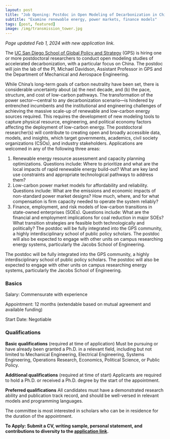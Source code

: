 ```yaml
---
layout: post
title: "Job Opening: Postdoc in Open Modeling of Decarbonization in China"
subtitle: "Examine renewable energy, power markets, finance models"
tags: [post, featured]
image: /img/transmission_tower.jpg
---
```


_Page updated Feb 1, 2024 with new application link._

The [UC San Diego School of Global Policy and Strategy](http://gps.ucsd.edu/) (GPS) is hiring one or more postdoctoral researchers to conduct open modeling studies of accelerated decarbonization, with a particular focus on China. The postdoc will join the lab of the PI, Michael Davidson, Assistant Professor in GPS and the Department of Mechanical and Aerospace Engineering.

While China’s long-term goals of carbon neutrality have been set, there is considerable uncertainty about (a) the next decade, and (b) the pace, structure, and cost of low-carbon pathways. The transformation of the power sector—central to any decarbonization scenario—is hindered by entrenched incumbents and the institutional and engineering challenges of achieving the massive scale-up of renewable and low-carbon energy sources required. This requires the development of new modeling tools to capture physical resource, engineering, and political economy factors affecting the deployment of low-carbon energy. The postdoctoral researcher(s) will contribute to creating open and broadly accessible data, models, and insights, which target governments, academics, civil society organizations (CSOs), and industry stakeholders. Applications are welcomed in any of the following three areas:

1. Renewable energy resource assessment and capacity planning optimizations. Questions include: Where to prioritize and what are the local impacts of rapid renewable energy build-out? What are key land use constraints and appropriate technological pathways to address them?
2. Low-carbon power market models for affordability and reliability. Questions include: What are the emissions and economic impacts of non-standard power market designs? How much, where, and for what compensation is firm capacity needed to operate the system reliably?
3. Finance, employment, and risk models of low-carbon transitions in state-owned enterprises (SOEs). Questions include: What are the financial and employment implications for coal reduction in major SOEs? What transition strategies are feasible both technologically and politically? The postdoc will be fully integrated into the GPS community, a highly interdisciplinary school of public policy scholars. The postdoc will also be expected to engage with other units on campus researching energy systems, particularly the Jacobs School of Engineering.

The postdoc will be fully integrated into the GPS community, a highly interdisciplinary school of public policy scholars. The postdoc will also be expected to engage with other units on campus researching energy systems, particularly the Jacobs School of Engineering.

### Basics

Salary: Commensurate with experience

Appointment: 12 months (extendable based on mutual agreement and available funding)

Start Date: Negotiable

### Qualifications

**Basic qualifications** (required at time of application)
Must be pursuing or have already been granted a Ph.D. in a relevant field, including but not limited to Mechanical Engineering, Electrical Engineering, Systems Engineering, Operations Research, Economics, Political Science, or Public Policy.

**Additional qualifications** (required at time of start)
Applicants are required to hold a Ph.D. or received a Ph.D. degree by the start of the appointment.

**Preferred qualifications**
All candidates must have a demonstrated research ability and publication track record, and should be well-versed in relevant models and programming languages.

The committee is most interested in scholars who can be in residence for the duration of the appointment.


**To Apply: Submit a CV, writing sample, personal statement, and contributions to diversity to the [application link](https://apol-recruit.ucsd.edu/JPF03879).**



